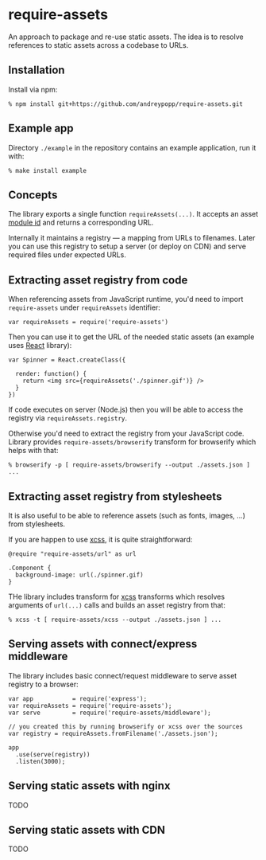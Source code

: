 # require-assets

An approach to package and re-use static assets. The idea is to resolve
references to static assets across a codebase to URLs.

[module id]: http://nodejs.org/api/modules.html#modules_file_modules

## Installation

Install via npm:

    % npm install git+https://github.com/andreypopp/require-assets.git

## Example app

Directory `./example` in the repository contains an example application, run it
with:

    % make install example

## Concepts

The library exports a single function `requireAssets(...)`. It accepts an asset
[module id][] and returns a corresponding URL.

Internally it maintains a registry — a mapping from URLs to filenames. Later you
can use this registry to setup a server (or deploy on CDN) and serve required
files under expected URLs.

## Extracting asset registry from code

When referencing assets from JavaScript runtime, you'd need to import
`require-assets` under `requireAssets` identifier:

    var requireAssets = require('require-assets')

Then you can use it to get the URL of the needed static assets (an example uses
[React][] library):

    var Spinner = React.createClass({

      render: function() {
        return <img src={requireAssets('./spinner.gif')} />
      }
    })

If code executes on server (Node.js) then you will be able to access the
registry via `requireAssets.registry`.

Otherwise you'd need to extract the registry from your JavaScript code. Library
provides `require-assets/browserify` transform for browserify which helps with
that:

    % browserify -p [ require-assets/browserify --output ./assets.json ] ...

## Extracting asset registry from stylesheets

It is also useful to be able to reference assets (such as fonts, images, ...)
from stylesheets.

If you are happen to use [xcss][], it is quite straightforward:

    @require "require-assets/url" as url

    .Component {
      background-image: url(./spinner.gif)
    }

THe library includes transform for [xcss][] transforms which resolves arguments
of `url(...)` calls and builds an asset registry from that:

    % xcss -t [ require-assets/xcss --output ./assets.json ] ...

## Serving assets with connect/express middleware

The library includes basic connect/request middleware to serve asset registry to a
browser:

    var app           = require('express');
    var requireAssets = require('require-assets');
    var serve         = require('require-assets/middleware');

    // you created this by running browserify or xcss over the sources
    var registry = requireAssets.fromFilename('./assets.json');

    app
      .use(serve(registry))
      .listen(3000);

## Serving static assets with nginx

TODO

## Serving static assets with CDN

TODO

[React]: http://facebook.github.io/react
[xcss]: https://github.com/andreypopp/xcss
